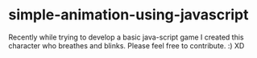 # simple-animation-using-javascript
Recently while trying to develop a basic java-script game I created this character who breathes and blinks.
Please feel free to contribute. :)
XD
